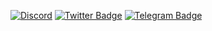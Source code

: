 [![Discord](https://img.shields.io/badge/Discord-Indexerrowaty%232141-%237289DA?style=flat-square&logo=discord&logoColor=White)](discord://~/users/682617926909427743)
[![Twitter Badge](https://img.shields.io/badge/-Twitter-00acee?style=flat-square&logo=Twitter&logoColor=white)](https://twitter.com/Indexerrowaty)
[![Telegram Badge](https://img.shields.io/badge/-Telegram-0088cc?style=flat-square&logo=Telegram&logoColor=white)](https://t.me/Indexerrowaty)

